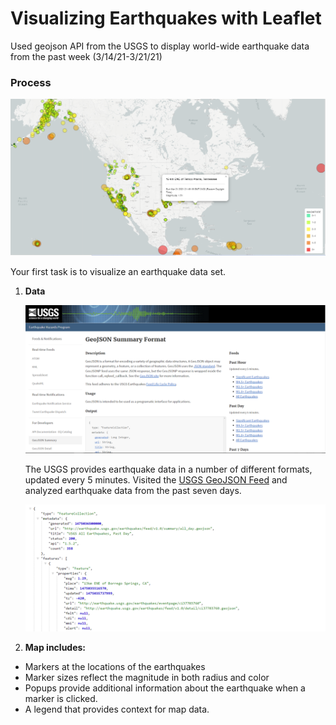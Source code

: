 # Visualizing Earthquakes with Leaflet
Used geojson API from the USGS to display world-wide earthquake data from the past week (3/14/21-3/21/21)

### Process

![2-BasicMap](Images/2-BasicMap.png)

Your first task is to visualize an earthquake data set.

1. **Data**

   ![3-Data](Images/3-Data.png)

   The USGS provides earthquake data in a number of different formats, updated every 5 minutes. Visited the [USGS GeoJSON Feed](http://earthquake.usgs.gov/earthquakes/feed/v1.0/geojson.php) and analyzed earthquake data from the past seven days.  

   ![4-JSON](Images/4-JSON.png)

2. **Map includes:**

  * Markers at the locations of the earthquakes 
  * Marker sizes reflect the magnitude in both radius and color
  * Popups provide additional information about the earthquake when a marker is clicked.
  * A legend that provides context for map data.

